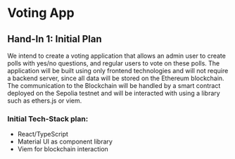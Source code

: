 # Voting App

## Hand-In 1: Initial Plan
We intend to create a voting application that allows an admin user to create polls with yes/no questions, and regular users to vote on these polls.
The application will be built using only frontend technologies and will not require a backend server, since all data will be stored on the Ethereum blockchain.
The communication to the Blockchain will be handled by a smart contract deployed on the Sepolia testnet and will be interacted with using a library such as ethers.js or viem.

### Initial Tech-Stack plan:
- React/TypeScript
- Material UI as component library
- Viem for blockchain interaction
